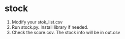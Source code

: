# stock
1. Modify your stok_list.csv
2. Run stock.py. Install library if needed.
3. Check the score.csv. The stock info will be in out.csv

